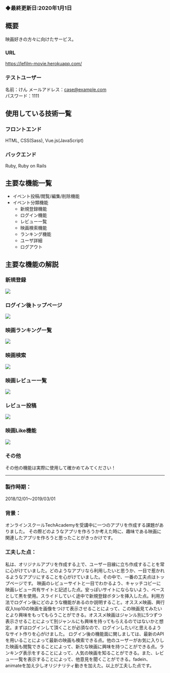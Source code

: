 

### ◆最終更新日:2020年1月1日

## 概要
映画好きの方々に向けたサービス。
### URL
https://lefilm-movie.herokuapp.com/
### テストユーザー
名前：けん
メールアドレス：case@example.com  
パスワード：1111

## 使用している技術一覧
### フロントエンド
HTML, CSS(Sass), Vue.js(JavaScript)
### バックエンド
Ruby, Ruby on Rails

## 主要な機能一覧
* イベント投稿/閲覧/編集/削除機能
* イベント分類機能
  * 新規登録機能
  * ログイン機能
  * レビュー一覧
  * 映画検索機能
  * ランキング機能
  * ユーザ詳細
  * ログアウト

## 主要な機能の解説
### 新規登録
<img src="/public/img/readme/sample_image.png">

### ログイン後トップページ
<img src="/public/img/readme/event-details.png">

### 映画ランキング一覧
<img src="/public/img/readme/find-events-from-date.png">

### 映画検索
<img src="/public/img/readme/find-events-from-place.png">

### 映画レビュー一覧
<img src="/public/img/readme/diagnose-events.png">

### レビュー投稿
<img src="/public/img/readme/post-and-inquiry.png">

### 映画Like機能
<img src="/public/img/readme/tutorial.png">

### その他
その他の機能は実際に使用して確かめてみてください！

***

### 製作時期：
2018/12/01〜2019/03/01
### 背景：
オンラインスクールTechAcademyを受講中に一つのアプリを作成する課題がありました。
その際どのようなアプリを作ろうか考えた時に、趣味である映画に関連したアプリを作ろうと思ったことがきっかけです。
### 工夫した点：
私は、オリジナルアプリを作成する上で、ユーザー目線に立ち作成することを常に心がけていました。どのようなアプリなら利用したいと思うか、一目で惹かれるようなアプリにすることを心がけていました。その中で、一番の工夫点はトップページです。 映画のレビューサイトと一目でわかるよう、キャッチコピーに映画レビュー共有サイトと記述した点。安っぽいサイトにならないよう、ベースとして黒を使用。スライドしていく途中で新規登録ボタンを挿入した点。利用方法でログイン後にどのような機能があるのか説明すること。オススメ映画、興行収入top10の映画を画像をつけて表示させることによって、この映画見てみたいとより興味をもってもらうことができる。オススメ映画はジャンル別に5つずつ表示させることによって別ジャンルにも興味を持ってもらえるのではないかと想定。まずはログインして頂くことが必須なので、ログインしたい!と思えるようなサイト作りを心がけました。 ログイン後の機能面に関しましては、最新のAPIを用いることによって最新の映画も検索できる点。他のユーザーがお気に入りした映画も閲覧できることによって、新たな映画に興味を持つことができる点。ランキング表示をすることによって、人気の映画を知ることができる。また、レビュー一覧を表示することによって、他意見を聞くことができる。fadein、animateを加え少しオリジナリティ動きを加えた。以上が工夫した点です。
